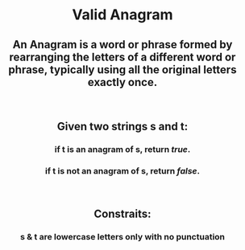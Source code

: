 <div align = "center">

# Valid Anagram

</div>

<div align = "center">

<h2>An Anagram is a word or phrase formed by rearranging the letters of a different word or phrase, typically using all the original letters exactly once.</h2>
<br>

<h2>Given two strings s and t:</h2>
<h3>if t is an anagram of s, return <em>true</em>.</h3>
<h3>if t is not an anagram of s, return <em>false</em>.</h3>
<br>

<h2>Constraits:</h2> 
<h3> s & t are lowercase letters only with no punctuation</h3>

</div>
